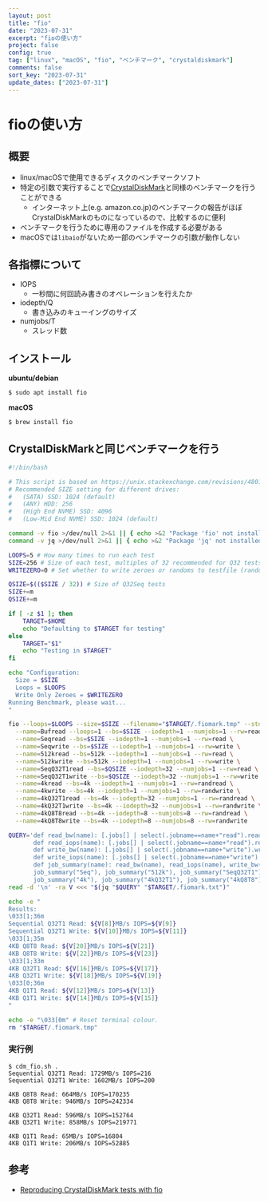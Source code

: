 ```yaml
---
layout: post
title: "fio"
date: "2023-07-31"
excerpt: "fioの使い方"
project: false
config: true
tag: ["linux", "macOS", "fio", "ベンチマーク", "crystaldiskmark"]
comments: false
sort_key: "2023-07-31"
update_dates: ["2023-07-31"]
---
```


# fioの使い方

## 概要
 - linux/macOSで使用できるディスクのベンチマークソフト
 - 特定の引数で実行することで[CrystalDiskMark](https://crystalmark.info/en/software/crystaldiskmark/)と同様のベンチマークを行うことができる
   - インターネット上(e.g. amazon.co.jp)のベンチマークの報告がほぼCrystalDiskMarkのものになっているので、比較するのに便利
 - ベンチマークを行うために専用のファイルを作成する必要がある
 - macOSでは`libaio`がないため一部のベンチマークの引数が動作しない

## 各指標について
 - IOPS
   - 一秒間に何回読み書きのオペレーションを行えたか
 - iodepth/Q
   - 書き込みのキューイングのサイズ
 - numjobs/T
   - スレッド数

## インストール

**ubuntu/debian**
```console
$ sudo apt install fio
```

**macOS**
```console
$ brew install fio
```

## CrystalDiskMarkと同じベンチマークを行う

```bash
#!/bin/bash

# This script is based on https://unix.stackexchange.com/revisions/480191/9.
# Recommended SIZE setting for different drives:
#   (SATA) SSD: 1024 (default)
#   (ANY) HDD: 256
#   (High End NVME) SSD: 4096
#   (Low-Mid End NVME) SSD: 1024 (default)

command -v fio >/dev/null 2>&1 || { echo >&2 "Package 'fio' not installed. Aborting."; exit 1; }
command -v jq >/dev/null 2>&1 || { echo >&2 "Package 'jq' not installed. Aborting."; exit 1; }

LOOPS=5 # How many times to run each test
SIZE=256 # Size of each test, multiples of 32 recommended for Q32 tests to give the most accurate results.
WRITEZERO=0 # Set whether to write zeroes or randoms to testfile (random is the default for both fio and crystaldiskmark); dd benchmarks typically only write zeroes which is why there can be a speed difference.

QSIZE=$(($SIZE / 32)) # Size of Q32Seq tests
SIZE+=m
QSIZE+=m

if [ -z $1 ]; then
    TARGET=$HOME
    echo "Defaulting to $TARGET for testing"
else
    TARGET="$1"
    echo "Testing in $TARGET"
fi

echo "Configuration:
  Size = $SIZE
  Loops = $LOOPS
  Write Only Zeroes = $WRITEZERO
Running Benchmark, please wait...
"

fio --loops=$LOOPS --size=$SIZE --filename="$TARGET/.fiomark.tmp" --stonewall --ioengine=libaio --direct=1 --zero_buffers=$WRITEZERO --output-format=json --output "$TARGET/.fiomark.txt" \
  --name=Bufread --loops=1 --bs=$SIZE --iodepth=1 --numjobs=1 --rw=readwrite \
  --name=Seqread --bs=$SIZE --iodepth=1 --numjobs=1 --rw=read \
  --name=Seqwrite --bs=$SIZE --iodepth=1 --numjobs=1 --rw=write \
  --name=512kread --bs=512k --iodepth=1 --numjobs=1 --rw=read \
  --name=512kwrite --bs=512k --iodepth=1 --numjobs=1 --rw=write \
  --name=SeqQ32T1read --bs=$QSIZE --iodepth=32 --numjobs=1 --rw=read \
  --name=SeqQ32T1write --bs=$QSIZE --iodepth=32 --numjobs=1 --rw=write \
  --name=4kread --bs=4k --iodepth=1 --numjobs=1 --rw=randread \
  --name=4kwrite --bs=4k --iodepth=1 --numjobs=1 --rw=randwrite \
  --name=4kQ32T1read --bs=4k --iodepth=32 --numjobs=1 --rw=randread \
  --name=4kQ32T1write --bs=4k --iodepth=32 --numjobs=1 --rw=randwrite \
  --name=4kQ8T8read --bs=4k --iodepth=8 --numjobs=8 --rw=randread \
  --name=4kQ8T8write --bs=4k --iodepth=8 --numjobs=8 --rw=randwrite

QUERY='def read_bw(name): [.jobs[] | select(.jobname==name+"read").read.bw] | add / 1024 | floor;
       def read_iops(name): [.jobs[] | select(.jobname==name+"read").read.iops] | add | floor;
       def write_bw(name): [.jobs[] | select(.jobname==name+"write").write.bw] | add / 1024 | floor;
       def write_iops(name): [.jobs[] | select(.jobname==name+"write").write.iops] | add | floor;
       def job_summary(name): read_bw(name), read_iops(name), write_bw(name), write_iops(name);
       job_summary("Seq"), job_summary("512k"), job_summary("SeqQ32T1"),
       job_summary("4k"), job_summary("4kQ32T1"), job_summary("4kQ8T8")'
read -d '\n' -ra V <<< "$(jq "$QUERY" "$TARGET/.fiomark.txt")"

echo -e "
Results:
\033[1;36m
Sequential Q32T1 Read: ${V[8]}MB/s IOPS=${V[9]}
Sequential Q32T1 Write: ${V[10]}MB/s IOPS=${V[11]}
\033[1;35m
4KB Q8T8 Read: ${V[20]}MB/s IOPS=${V[21]}
4KB Q8T8 Write: ${V[22]}MB/s IOPS=${V[23]}
\033[1;33m
4KB Q32T1 Read: ${V[16]}MB/s IOPS=${V[17]}
4KB Q32T1 Write: ${V[18]}MB/s IOPS=${V[19]}
\033[0;36m
4KB Q1T1 Read: ${V[12]}MB/s IOPS=${V[13]}
4KB Q1T1 Write: ${V[14]}MB/s IOPS=${V[15]}
"

echo -e "\033[0m" # Reset terminal colour.
rm "$TARGET/.fiomark.tmp"
```

### 実行例

```console
$ cdm_fio.sh .
Sequential Q32T1 Read: 1729MB/s IOPS=216
Sequential Q32T1 Write: 1602MB/s IOPS=200

4KB Q8T8 Read: 664MB/s IOPS=170235
4KB Q8T8 Write: 946MB/s IOPS=242334

4KB Q32T1 Read: 596MB/s IOPS=152764
4KB Q32T1 Write: 858MB/s IOPS=219771

4KB Q1T1 Read: 65MB/s IOPS=16804
4KB Q1T1 Write: 206MB/s IOPS=52885
```

## 参考
 - [Reproducing CrystalDiskMark tests with fio](https://gist.github.com/Dullage/7e7f7669ade208885314f83b1b3d6999)
